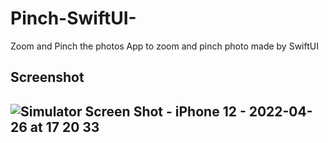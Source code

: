 # Pinch-SwiftUI-
Zoom and Pinch the photos
App to zoom and pinch photo made by SwiftUI 
<h2>Screenshot<h2> 
  
![Simulator Screen Shot - iPhone 12 - 2022-04-26 at 17 20 33](https://user-images.githubusercontent.com/90250389/165289663-827aaae4-7f39-41ee-963a-626c651e7e8b.png)
